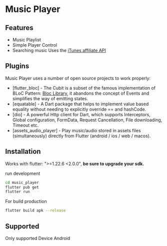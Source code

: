 # Music Player
## Features

- Music Playlist
- Simple Player Control
- Searching music Uses the [iTunes affiliate API](https://affiliate.itunes.apple.com/resources/documentation/itunes-store-web-service-search-api/)

## Plugins

Music Player uses a number of open source projects to work properly:

- [flutter_bloc] - The Cubit is a subset of the famous implementation of BLoC Pattern: [Bloc Library](bloclibrary.dev), it abandons the concept of Events and simplifies the way of emitting states.
- [equatable] - A Dart package that helps to implement value based equality without needing to explicitly override == and hashCode.
- [dio] - A powerful Http client for Dart, which supports Interceptors, Global configuration, FormData, Request Cancellation, File downloading, Timeout etc.
- [assets_audio_player] - Play music/audio stored in assets files (simultaneously) directly from Flutter (android / ios / web / macos).

## Installation

Works with flutter: ">=1.22.6 <2.0.0", **be sure to upgrade your sdk.**

run development

```sh
cd music_player
flutter pub get
flutter run
```

For build production

```sh
flutter build apk --release
```

## Supported

Only supported Device Android
